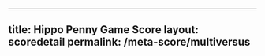 ---
        
title: Hippo Penny Game Score
layout: scoredetail
permalink: /meta-score/multiversus
---